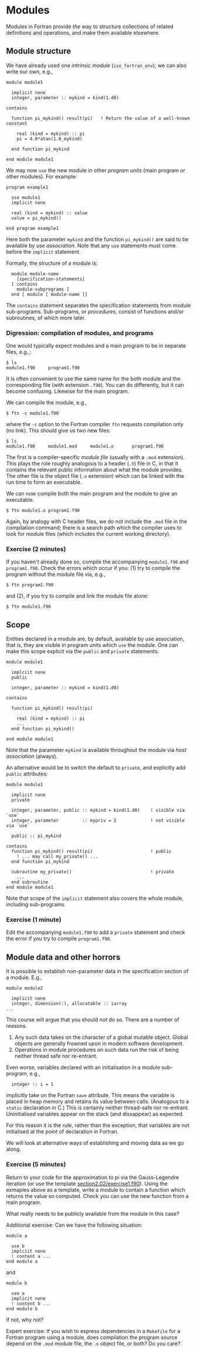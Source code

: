 # Modules

Modules in Fortran provide _the_ way to structure collections of related
definitions and operations, and make them available elsewhere.

## Module structure

We have already used one _intrinsic module_ (`iso_fortran_env`); we
can also write our own, e.g.,
```
module module1

  implicit none
  integer, parameter :: mykind = kind(1.d0)

contains

  function pi_mykind() result(pi)   ! Return the value of a well-known constant

    real (kind = mykind) :: pi
    pi = 4.0*atan(1.0_mykind)

  end function pi_mykind

end module module1
```
We may now `use` the new module in other _program units_ (main program or
other modules). For example:
```
program example1

  use module1
  implicit none

  real (kind = mykind) :: value
  value = pi_mykind()

end program example1
```
Here both the parameter `mykind` and the function `pi_mykind()` are said
to be available by _use association_. Note that any `use` statements
must come before the `implicit` statement.

Formally, the structure of a module is:
```
  module module-name
    [specification-statements]
  [ contains
    module-subprograms ]
  end [ module [ module-name ]]
```
The `contains` statement separates the specification statements from
module sub-programs.
Sub-programs, or _procedures_,  consist of functions and/or subroutines,
of which more later.

### Digression: compilation of modules, and programs

One would typically expect modules and a main program to be in
separate files, e.g.,:
```
$ ls
module1.f90     program1.f90
```
It is often convenient to use the same name for the both module and
the corresponding file (with extension `.f90`). You can do
differently, but it can become confusing. Likewise for the main program.

We can compile the module, e.g.,
```
$ ftn -c module1.f90
```
where the `-c` option to the Fortran compiler `ftn` requests compilation
only (no link). This should give us two new files:
```
$ ls
module1.f90     module1.mod     module1.o       program1.f90
```
The first is a compiler-specific _module file_ (usually with a `.mod`
extension). This plays the role roughly analogous to a header (`.h`)
file in C, in that it contains the relevant public information
about what the module provides. The other file is the object file
(`.o` extension) which can be linked with the run time to form an
executable.

We can now compile both the main program and the module to give an
executable.
```
$ ftn module1.o program1.f90
```
Again, by analogy with C header files, we do not include the `.mod`
file in the compilation command; there is a search path which the
compiler uses to look for module files (which includes the current
working directory).

### Exercise (2 minutes)

If you haven't already done so, compile the accompanying `module1.f90`
and `program1.f90`. Check the errors which occur if you: (1) try to
compile the program without the module file via, e.g.,
```
$ ftn program1.f90
````
and (2), if you try to compile and link the module file alone:
```
$ ftn module1.f90
```


## Scope

Entities declared in a module are, by default, available by use association,
that is, they are visible in program units which `use` the module. One can
make this scope explicit via the `public` and `private` statements.
```
module module1

  implciit none
  public

  integer, parameter :: mykind = kind(1.d0)

contains

  function pi_mykind() result(pi)

    real (kind = mykind) :: pi
    ...
  end function pi_mykind()

end module module1
```
Note that the parameter `mykind` is available throughout the module via
_host association_ (always).

An alternative would be to switch the default to `private`, and explicitly
add `public` attributes:
```
module module1

  implicit none
  private

  integer, parameter, public :: mykind = kind(1.d0)    ! visible via `use`
  integer, parameter         :: mypriv = 2             ! not visible via `use`

  public :: pi_mykind

contains
  function pi_mykind() result(pi)                      ! public
    ! ... may call my_private() ...
  end function pi_mykind

  subroutine my_private()                              ! private
    ...
  end subroutine
end module module1
```
Note that scope of the `implicit` statement also covers the whole module,
including sub-programs.


### Exercise (1 minute)

Edit the accompanying `module1.f90` to add a `private` statement and
check the error if you try to compile `program1.f90`.


## Module data and other horrors

It is possible to establish non-parameter data in the specification
section of a module. E.g.,
```
module module2

  implicit none
  integer, dimension(:), allocatable :: iarray
...
```
This course will argue that you should _not_ do so. There are a number
of reasons.

1. Any such data takes on the character of a global mutable object.
Global objects are generally frowned upon in modern software development.
2. Operations in module procedures on such data run the risk of being
neither thread safe nor re-entrant.

Even worse, variables declared with an initialisation in a module
sub-program, e.g.,
```
  integer :: i = 1
```
implicitly take on the Fortran `save` attribute. This means the
variable is placed in heap memory and retains its value between calls.
(Analogous to a `static` declaration in C.) This is certainly neither
thread-safe nor re-entrant. Uninitialised variables appear on the stack
(and dissappear) as expected.

For this reason it is the rule, rather than the exception, that variables
are not initialised at the point of declaration in Fortran.

We will look at alternative ways of establishing and moving data
as we go along.

### Exercise (5 minutes)

Return to your code for the approximation to pi via the Gauss-Legendre
iteration (or use the template
[section2.02/exercise1.f90](../section2.02/exercise1.f90)).
Using the exmaples above as a template, write a module to contain a
function which returns the value so computed.
Check you can use the new function from a main program.

What really needs to be publicly available from the module in this case?

Additional exercise: Can we have the following situation:
```
module a

  use b
  implciit none
  ! content a ...
end module a
```
and
```
module b

  use a
  implicit none
  ! content b ...
end module b
```
If not, why not?

Expert exercise: If you wish to express dependencies in a `Makefile` for
a Fortran program using a module, does compilation the program source depend
on the `.mod` module file, the `.o` object file, or both? Do you care?
